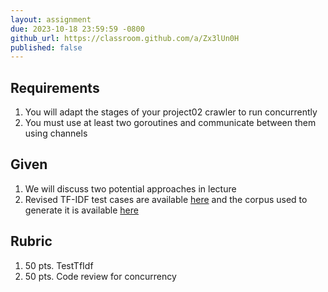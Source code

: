 ```yaml
---
layout: assignment
due: 2023-10-18 23:59:59 -0800
github_url: https://classroom.github.com/a/Zx3lUn0H
published: false
---
```


## Requirements

1. You will adapt the stages of your project02 crawler to run concurrently
1. You must use at least two goroutines and communicate between them using channels

## Given

1. We will discuss two potential approaches in lecture
1. Revised TF-IDF test cases are available [here](/tests/project03/test-cases.go) and the corpus used to generate it is available [here](/tests/project03/top10.zip)

## Rubric

1. 50 pts. TestTfIdf
1. 50 pts. Code review for concurrency